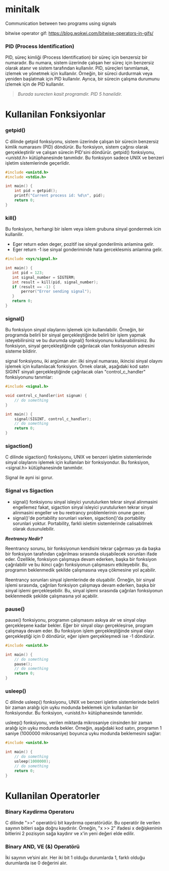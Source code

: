 # minitalk
Communication between two programs using signals

bitwise operator gif: https://blog.wokwi.com/bitwise-operators-in-gifs/

### PID (Process Identification)

PID, süreç kimliği (Process Identification) bir süreç için benzersiz bir numaradır. Bu numara, sistem üzerinde çalışan her süreç için benzersiz olarak atanır ve sistem tarafından kullanılır. PID, süreçleri tanımlamak, izlemek ve yönetmek için kullanılır. Örneğin, bir süreci durdurmak veya yeniden başlatmak için PID kullanılır. Ayrıca, bir sürecin çalışma durumunu izlemek için de PID kullanılır. 

> *Burada surecten kasit programdir.*
> *PID 5 hanelidir.*

# Kullanilan Fonksiyonlar

### getpid()
C dilinde getpid fonksiyonu, sistem üzerinde çalışan bir sürecin benzersiz kimlik numarasını (PID) döndürür. Bu fonksiyon, sistem çağrısı olarak gerçekleştirilir ve çalışan sürecin PID'sini döndürür. getpid() fonksiyonu, *<unistd.h>* kütüphanesinde tanımlıdır. Bu fonksiyon sadece UNIX ve benzeri işletim sistemlerinde geçerlidir.

```c
#include <unistd.h>
#include <stdio.h>

int main() {
    int pid = getpid();
    printf("Current process id: %d\n", pid);
    return 0;
}
```

### kill()
Bu fonksiyon,  herhangi bir islem veya islem grubuna sinyal gondermek icin kullanilir.

- Eger return eden deger, pozitif ise sinyal gonderilmis anlamina gelir.
- Eger return -1 ise sinyal gonderiminde hata gerceklesmis anlamina gelir. 
 
 ```c
 #include <sys/signal.h>

int main() {
    int pid = 123;
    int signal_number = SIGTERM;
    int result = kill(pid, signal_number);
    if (result == -1) {
        perror("Error sending signal");
    }
    return 0;
}
 ```


### signal()

Bu fonksiyon sinyal olaylarını işlemek için kullanılabilir. Örneğin, bir programda belirli bir sinyal gerçekleştiğinde belirli bir işlem yapmak isteyebilirsiniz ve bu durumda signal() fonksiyonunu kullanabilirsiniz. Bu fonksiyon, sinyal gerçekleştiğinde çağırılacak olan fonksiyonun adresini sisteme bildirir.

signal fonksiyonu, iki argüman alır: ilki sinyal numarası, ikincisi sinyal olayını işlemek için kullanılacak fonksiyon. Örnek olarak, aşağıdaki kod satırı SIGINT sinyali gerçekleştiğinde çağrılacak olan "control_c_handler" fonksiyonunu tanımlar:

```c
#include <signal.h>

void control_c_handler(int signum) {
    // do something
}

int main() {
    signal(SIGINT, control_c_handler);
    // do something
    return 0;
}
```

### sigaction()
C dilinde sigaction() fonksiyonu, UNIX ve benzeri işletim sistemlerinde sinyal olaylarını işlemek için kullanılan bir fonksiyondur. Bu fonksiyon, <signal.h> kütüphanesinde tanımlıdır.

Signal ile ayni isi gorur.

### Signal vs Sigaction

- signal() fonksiyonu sinyal isleyici yurutulurken tekrar sinyal alinmasini engellemez fakat, sigaction sinyal isleyici yurutulurken tekrar sinyal alinmasini engeller ve bu reetrancy problemlerinin onune gecer.
- signal()'de portability sorunlari varken, sigaction()'da portability sorunlari yoktur. Portability, farkli isletim sistemlerinde calisabilmek olarak dusunulebilir.

***Reetrancy Nedir?***

Reentrancy sorunu, bir fonksiyonun kendisini tekrar çağırması ya da başka bir fonksiyon tarafından çağırılması sırasında oluşabilecek sorunları ifade eder. Özellikle, fonksiyon çalışmaya devam ederken, başka bir fonksiyon çağrılabilir ve bu ikinci çağrı fonksiyonun çalışmasını etkileyebilir. Bu, programın beklenmedik şekilde çalışmasına veya çökmesine yol açabilir.

Reentrancy sorunları sinyal işlemlerinde de oluşabilir. Örneğin, bir sinyal işlemi sırasında, çağrılan fonksiyon çalışmaya devam ederken, başka bir sinyal işlemi gerçekleşebilir. Bu, sinyal işlemi sırasında çağrılan fonksiyonun beklenmedik şekilde çalışmasına yol açabilir.

### pause()

pause() fonksiyonu, programın çalışmasını askıya alır ve sinyal olayı gerçekleşene kadar bekler. Eğer bir sinyal olayı gerçekleşirse, program çalışmaya devam eder. Bu fonksiyon işlem gerçekleştiğinde sinyal olayı gerçekleştiği için 0 döndürür, eğer işlem gerçekleşmedi ise -1 döndürür.

```c
#include <unistd.h>

int main() {
    // do something
    pause();
    // do something
    return 0;
}
```
### usleep()

C dilinde usleep() fonksiyonu, UNIX ve benzeri işletim sistemlerinde belirli bir zaman aralığı için uyku modunda beklemek için kullanılan bir fonksiyondur. Bu fonksiyon, <unistd.h> kütüphanesinde tanımlıdır.

usleep() fonksiyonu, verilen miktarda mikrosaniye cinsinden bir zaman aralığı için uyku modunda bekler. Örneğin, aşağıdaki kod satırı, programın 1 saniye (1000000 mikrosaniye) boyunca uyku modunda beklemesini sağlar:

```c
#include <unistd.h>

int main() {
    // do something
    usleep(1000000);
    // do something
    return 0;
}
```

# Kullanilan Operatorler

### Binary Kaydirma Operatoru
C dilinde ">>" operatörü bit kaydırma operatörüdür. Bu operatör ile verilen sayının bitleri sağa doğru kaydırılır. Örneğin, "x >> 2" ifadesi x değişkeninin bitlerini 2 pozisyon sağa kaydırır ve x'in yeni değeri elde edilir.

### Binary AND, VE (&) Operatörü 

İki sayının ve’sini alır. Her iki bit 1 olduğu durumlarda 1, farklı olduğu durumlarda ise 0 değerini alır.

